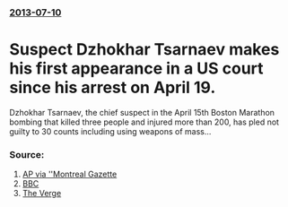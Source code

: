 ### [2013-07-10](/news/2013/07/10/index.md)

# Suspect Dzhokhar Tsarnaev makes his first appearance in a US court since his arrest on April 19. 

Dzhokhar Tsarnaev, the chief suspect in the April 15th Boston Marathon bombing that killed three people and injured more than 200, has pled not guilty to 30 counts including using weapons of mass...


### Source:

1. [AP via ''Montreal Gazette](http://www.montrealgazette.com/news/world/Boston+Marathon+bombing+suspect+heads+first+public+court/8638452/story.html)
2. [BBC](http://www.bbc.co.uk/news/world-us-canada-23264940)
3. [The Verge](http://www.theverge.com/2013/7/10/4511736/boston-marathon-bombing-suspect-dzhokhar-tsarnaev-plea)
